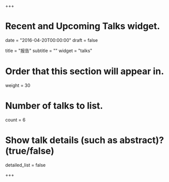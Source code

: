 +++
# Recent and Upcoming Talks widget.

date = "2016-04-20T00:00:00"
draft = false

title = "报告"
subtitle = ""
widget = "talks"

# Order that this section will appear in.
weight = 30

# Number of talks to list.
count = 6

# Show talk details (such as abstract)? (true/false)
detailed_list = false

+++

